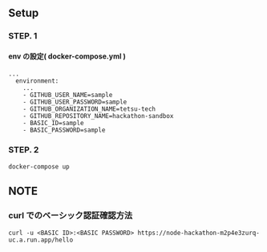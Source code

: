 ## Setup

### STEP. 1

#### env の設定( docker-compose.yml )

```
...
  environment:
    ...
    - GITHUB_USER_NAME=sample
    - GITHUB_USER_PASSWORD=sample
    - GITHUB_ORGANIZATION_NAME=tetsu-tech
    - GITHUB_REPOSITORY_NAME=hackathon-sandbox
    - BASIC_ID=sample
    - BASIC_PASSWORD=sample
```

### STEP. 2
```
docker-compose up
```

## NOTE

### curl でのベーシック認証確認方法

```
curl -u <BASIC ID>:<BASIC PASSWORD> https://node-hackathon-m2p4e3zurq-uc.a.run.app/hello
```